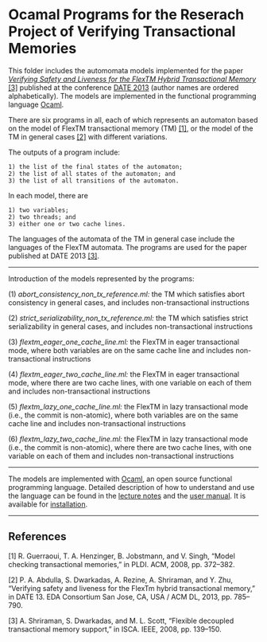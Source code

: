 # Ocamal Programs for the Reserach Project of Verifying Transactional Memories
This folder includes the automomata models implemented for the paper [*Verifying Safety and Liveness for the FlexTM Hybrid Transactional Memory*](http://user.it.uu.se/~yunzh803/date_2013.pdf) [[3]](#references) published at the conference [DATE 2013](https://www.date-conference.com/date13/) (author names are ordered alphabetically). The models are implemented in the functional programming language [Ocaml](https://ocaml.org/learn/description.html). 

There are six programs in all, each of which represents an automaton based on the model of FlexTM transactional memory (TM) [[1]](#references), or the model of the TM in general cases [[2]](#references) with different variations. 

The outputs of a program include: 

	1) the list of the final states of the automaton; 
    2) the list of all states of the automaton; and 	
    3) the list of all transitions of the automaton.  

In each model, there are 
    
	1) two variables; 
	2) two threads; and 
	3) either one or two cache lines.

The languages of the automata of the TM in general case include the languages of the FlexTM automata. The programs are used for the paper published at DATE 2013 [[3]](#references).

****************************************************************************************************************************

Introduction of the models represented by the programs: 

(1) *abort_consistency_non_tx_reference.ml:* the TM which satisfies abort consistency in general cases, and includes non-transactional instructions

(2) *strict_serializability_non_tx_reference.ml:* the TM which satisfies strict serializability in general cases, and includes non-transactional instructions

(3) *flextm_eager_one_cache_line.ml:* the FlexTM in eager transactional mode, where both variables are on the same cache line and includes non-transactional instructions

(4) *flextm_eager_two_cache_line.ml:* the FlexTM in eager transactional mode, where there are two cache lines, with one variable on each of them and includes non-transactional instructions

(5) *flextm_lazy_one_cache_line.ml:* the FlexTM in lazy transactional mode (i.e., the commit is non-atomic), where both variables are on the same cache line and includes non-transactional instructions

(6) *flextm_lazy_two_cache_line.ml:* the FlexTM in lazy transactional mode (i.e., the commit is non-atomic), where there are two cache lines, with one variable on each of them and includes non-transactional instructions

****************************************************************************************************************************

The models are implemented with [Ocaml](https://ocaml.org/learn/description.html), an open source functional programming language. Detailed description of how to understand and use the language can be found in the [lecture notes](https://caml.inria.fr/pub/docs/u3-ocaml/index.html) and the [user manual](http://caml.inria.fr/pub/docs/manual-ocaml/). It is available for [installation](https://ocaml.org).

****************************************************************************************************************************
## References

[1] R. Guerraoui, T. A. Henzinger, B. Jobstmann, and V. Singh, “Model checking transactional memories,” in PLDI. ACM, 2008, pp. 372–382. 

[2] P. A. Abdulla, S. Dwarkadas, A. Rezine, A. Shriraman, and Y. Zhu, “Verifying safety and liveness for the FlexTm hybrid transactional memory,” in DATE 13. EDA Consortium San Jose, CA, USA / ACM DL, 2013, pp. 785–790. 

[3] A. Shriraman, S. Dwarkadas, and M. L. Scott, “Flexible decoupled transactional memory support,” in ISCA. IEEE, 2008, pp. 139–150. 

